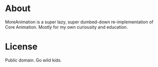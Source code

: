 # About
MoreAnimation is a super lazy, super dumbed-down re-implementation of Core Animation. Mostly for my own curiousity and education.

# License
Public domain. Go wild kids.
